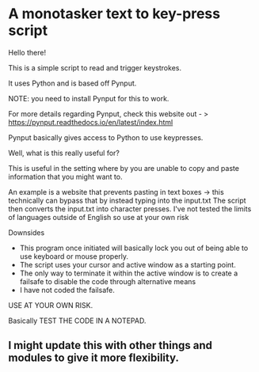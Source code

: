 # A monotasker text to key-press script
Hello there!

This is a simple script to read and trigger keystrokes.

It uses Python and is based off Pynput.

NOTE: you need to install Pynput for this to work.

For more details regarding Pynput, check this website out - > https://pynput.readthedocs.io/en/latest/index.html

Pynput basically gives access to Python to use keypresses.

  Well, what is this really useful for?

This is useful in the setting where by you are unable to copy and paste information that you might want to.

An example is a website that prevents pasting in text boxes -> this technically can bypass that by instead typing into the input.txt
The script then converts the input.txt into character presses.
I've not tested the limits of languages outside of English so use at your own risk

Downsides
- This program once initiated will basically lock you out of being able to use keyboard or mouse properly.
- The script uses your cursor and active window as a starting point.
- The only way to terminate it within the active window is to create a failsafe to disable the code through alternative means
- I have not coded the failsafe.

USE AT YOUR OWN RISK.

Basically TEST THE CODE IN A NOTEPAD.

## I might update this with other things and modules to give it more flexibility. 
